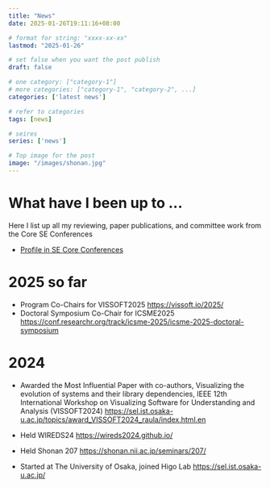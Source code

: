 ```yaml
---
title: "News"
date: 2025-01-26T19:11:16+08:00

# format for string: "xxxx-xx-xx"
lastmod: "2025-01-26"

# set false when you want the post publish
draft: false

# one category: ["category-1"] 
# more categories: ["category-1", "category-2", ...]
categories: ['latest news']

# refer to categories
tags: [news]

# seires
series: ['news']

# Top image for the post
image: "/images/shonan.jpg"
---
```


<!--more-->
# What have I been up to ...

Here I list up all my reviewing, paper publications, and committee work from the Core SE Conferences

- [ Profile in SE Core Conferences](https://conf.researchr.org/profile/raulakula)

# 2025 so far

- Program Co-Chairs for VISSOFT2025 https://vissoft.io/2025/
- Doctoral Symposium Co-Chair for ICSME2025 https://conf.researchr.org/track/icsme-2025/icsme-2025-doctoral-symposium

# 2024 

- Awarded the Most Influential Paper with co-authors, Visualizing the evolution of systems and their library dependencies, IEEE 12th International Workshop on Visualizing Software for Understanding and Analysis (VISSOFT2024) https://sel.ist.osaka-u.ac.jp/topics/award_VISSOFT2024_raula/index.html.en 

- Held WIREDS24 https://wireds2024.github.io/

- Held Shonan 207 https://shonan.nii.ac.jp/seminars/207/

- Started at The University of Osaka, joined Higo Lab https://sel.ist.osaka-u.ac.jp/